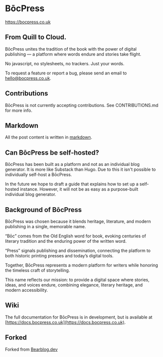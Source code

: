 # BōcPress
https://bocpress.co.uk

## From Quill to Cloud.

BōcPress unites the tradition of the book with the power of digital publishing — a platform where words endure and stories take flight.

No javascript, no stylesheets, no trackers. Just your words.

To request a feature or report a bug, please send an email to [hello@bocpress.co.uk](mailto:hello@bocpress.co.uk).

## Contributions

BōcPress is not currently accepting contributions. See CONTRIBUTIONS.md for more info. 

## Markdown
All the post content is written in [markdown](https://herman.bearblog.dev/markdown-cheatsheet/).

## Can BōcPress be self-hosted? 
BōcPress has been built as a platform and not as an individual blog generator.
It is more like Substack than Hugo. Due to this it isn't possible to individually self-host a BōcPress.

In the future we hope to draft a guide that explains how to set up a self-hosted instance. However, it will not be as easy as a purpose-built individual blog generator.

## Background of BōcPress

BōcPress was chosen because it blends heritage, literature, and modern publishing in a single, memorable name.

“Bōc” comes from the Old English word for book, evoking centuries of literary tradition and the enduring power of the written word.

“Press” signals publishing and dissemination, connecting the platform to both historic printing presses and today’s digital tools.

Together, BōcPress represents a modern platform for writers while honoring the timeless craft of storytelling.

This name reflects our mission: to provide a digital space where stories, ideas, and voices endure, combining elegance, literary heritage, and modern accessibility.

## Wiki
The full documentation for BōcPress is in development, but is available at [https://docs.bocpress.co.uk](https://docs.bocpress.co.uk).

## Forked

Forked from [Bearblog.dev](https://github.com/HermanMartinus/bearblog)
